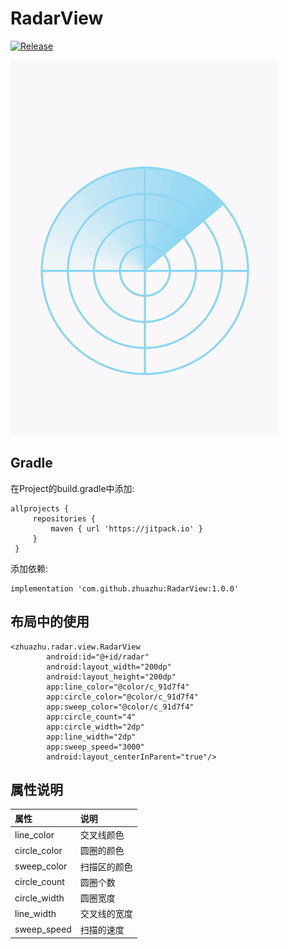 # RadarView
[![Release](https://jitpack.io/v/zhuazhu/RadarView.svg)](https://jitpack.io/#zhuazhu/RadarView)

![图片](/images/ezgif.com-crop.gif)

## Gradle
在Project的build.gradle中添加:
   ```
   allprojects {
    	repositories {
    		maven { url 'https://jitpack.io' }
    	}
    }
   ```
添加依赖:
```
implementation 'com.github.zhuazhu:RadarView:1.0.0'
```

## 布局中的使用
```
<zhuazhu.radar.view.RadarView
        android:id="@+id/radar"
        android:layout_width="200dp"
        android:layout_height="200dp"
        app:line_color="@color/c_91d7f4"
        app:circle_color="@color/c_91d7f4"
        app:sweep_color="@color/c_91d7f4"
        app:circle_count="4"
        app:circle_width="2dp"
        app:line_width="2dp"
        app:sweep_speed="3000"
        android:layout_centerInParent="true"/>
```
## 属性说明
|属性|说明|
|:--|:--|
|line_color|交叉线颜色|
|circle_color|圆圈的颜色|
|sweep_color|扫描区的颜色|
|circle_count|圆圈个数|
|circle_width|圆圈宽度|
|line_width|交叉线的宽度|
|sweep_speed|扫描的速度|